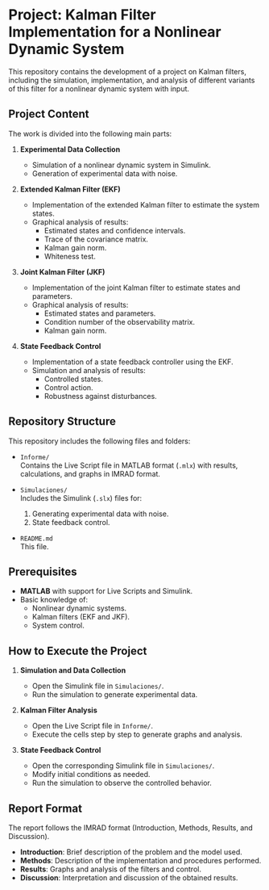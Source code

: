 # Project: Kalman Filter Implementation for a Nonlinear Dynamic System

This repository contains the development of a project on Kalman filters, including the simulation, implementation, and analysis of different variants of this filter for a nonlinear dynamic system with input.

## Project Content

The work is divided into the following main parts:

1. **Experimental Data Collection**
   - Simulation of a nonlinear dynamic system in Simulink.
   - Generation of experimental data with noise.

2. **Extended Kalman Filter (EKF)**
   - Implementation of the extended Kalman filter to estimate the system states.
   - Graphical analysis of results:
     - Estimated states and confidence intervals.
     - Trace of the covariance matrix.
     - Kalman gain norm.
     - Whiteness test.

3. **Joint Kalman Filter (JKF)**
   - Implementation of the joint Kalman filter to estimate states and parameters.
   - Graphical analysis of results:
     - Estimated states and parameters.
     - Condition number of the observability matrix.
     - Kalman gain norm.

4. **State Feedback Control**
   - Implementation of a state feedback controller using the EKF.
   - Simulation and analysis of results:
     - Controlled states.
     - Control action.
     - Robustness against disturbances.

## Repository Structure

This repository includes the following files and folders:

- `Informe/`  
  Contains the Live Script file in MATLAB format (`.mlx`) with results, calculations, and graphs in IMRAD format.

- `Simulaciones/`  
  Includes the Simulink (`.slx`) files for:
  1. Generating experimental data with noise.
  2. State feedback control.

- `README.md`  
  This file.

## Prerequisites

- **MATLAB** with support for Live Scripts and Simulink.
- Basic knowledge of:
  - Nonlinear dynamic systems.
  - Kalman filters (EKF and JKF).
  - System control.

## How to Execute the Project

1. **Simulation and Data Collection**
   - Open the Simulink file in `Simulaciones/`.
   - Run the simulation to generate experimental data.

2. **Kalman Filter Analysis**
   - Open the Live Script file in `Informe/`.
   - Execute the cells step by step to generate graphs and analysis.

3. **State Feedback Control**
   - Open the corresponding Simulink file in `Simulaciones/`.
   - Modify initial conditions as needed.
   - Run the simulation to observe the controlled behavior.

## Report Format

The report follows the IMRAD format (Introduction, Methods, Results, and Discussion). 

- **Introduction**: Brief description of the problem and the model used.
- **Methods**: Description of the implementation and procedures performed.
- **Results**: Graphs and analysis of the filters and control.
- **Discussion**: Interpretation and discussion of the obtained results.
